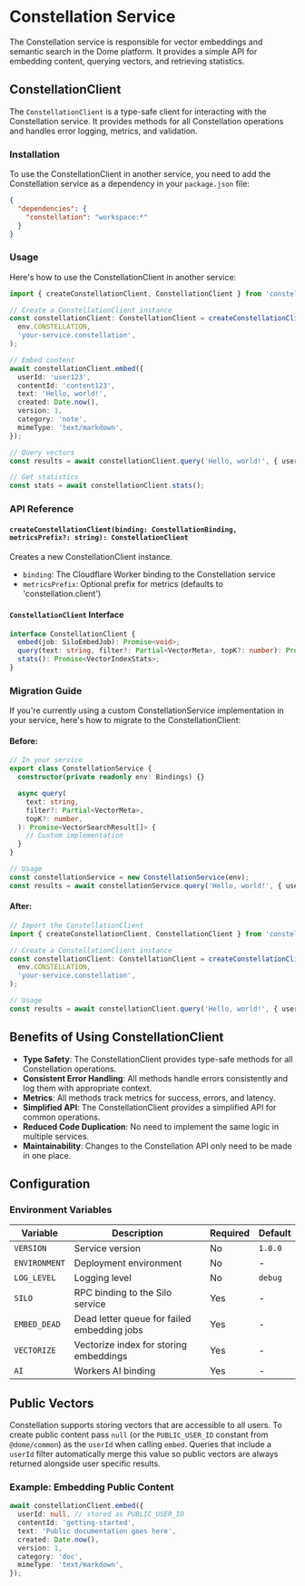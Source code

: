 # Constellation Service

The Constellation service is responsible for vector embeddings and semantic search in the Dome platform. It provides a simple API for embedding content, querying vectors, and retrieving statistics.

## ConstellationClient

The `ConstellationClient` is a type-safe client for interacting with the Constellation service. It provides methods for all Constellation operations and handles error logging, metrics, and validation.

### Installation

To use the ConstellationClient in another service, you need to add the Constellation service as a dependency in your `package.json` file:

```json
{
  "dependencies": {
    "constellation": "workspace:*"
  }
}
```

### Usage

Here's how to use the ConstellationClient in another service:

```typescript
import { createConstellationClient, ConstellationClient } from 'constellation/client';

// Create a ConstellationClient instance
const constellationClient: ConstellationClient = createConstellationClient(
  env.CONSTELLATION,
  'your-service.constellation',
);

// Embed content
await constellationClient.embed({
  userId: 'user123',
  contentId: 'content123',
  text: 'Hello, world!',
  created: Date.now(),
  version: 1,
  category: 'note',
  mimeType: 'text/markdown',
});

// Query vectors
const results = await constellationClient.query('Hello, world!', { userId: 'user123' }, 10);

// Get statistics
const stats = await constellationClient.stats();
```

### API Reference

#### `createConstellationClient(binding: ConstellationBinding, metricsPrefix?: string): ConstellationClient`

Creates a new ConstellationClient instance.

- `binding`: The Cloudflare Worker binding to the Constellation service
- `metricsPrefix`: Optional prefix for metrics (defaults to 'constellation.client')

#### `ConstellationClient` Interface

```typescript
interface ConstellationClient {
  embed(job: SiloEmbedJob): Promise<void>;
  query(text: string, filter?: Partial<VectorMeta>, topK?: number): Promise<VectorSearchResult[]>;
  stats(): Promise<VectorIndexStats>;
}
```

### Migration Guide

If you're currently using a custom ConstellationService implementation in your service, here's how to migrate to the ConstellationClient:

#### Before:

```typescript
// In your service
export class ConstellationService {
  constructor(private readonly env: Bindings) {}

  async query(
    text: string,
    filter?: Partial<VectorMeta>,
    topK?: number,
  ): Promise<VectorSearchResult[]> {
    // Custom implementation
  }
}

// Usage
const constellationService = new ConstellationService(env);
const results = await constellationService.query('Hello, world!', { userId: 'user123' }, 10);
```

#### After:

```typescript
// Import the ConstellationClient
import { createConstellationClient, ConstellationClient } from 'constellation/client';

// Create a ConstellationClient instance
const constellationClient: ConstellationClient = createConstellationClient(
  env.CONSTELLATION,
  'your-service.constellation',
);

// Usage
const results = await constellationClient.query('Hello, world!', { userId: 'user123' }, 10);
```

## Benefits of Using ConstellationClient

- **Type Safety**: The ConstellationClient provides type-safe methods for all Constellation operations.
- **Consistent Error Handling**: All methods handle errors consistently and log them with appropriate context.
- **Metrics**: All methods track metrics for success, errors, and latency.
- **Simplified API**: The ConstellationClient provides a simplified API for common operations.
- **Reduced Code Duplication**: No need to implement the same logic in multiple services.
- **Maintainability**: Changes to the Constellation API only need to be made in one place.

## Configuration

### Environment Variables

| Variable | Description | Required | Default |
| -------- | ----------- | -------- | ------- |
| `VERSION` | Service version | No | `1.0.0` |
| `ENVIRONMENT` | Deployment environment | No | - |
| `LOG_LEVEL` | Logging level | No | `debug` |
| `SILO` | RPC binding to the Silo service | Yes | - |
| `EMBED_DEAD` | Dead letter queue for failed embedding jobs | Yes | - |
| `VECTORIZE` | Vectorize index for storing embeddings | Yes | - |
| `AI` | Workers AI binding | Yes | - |

## Public Vectors

Constellation supports storing vectors that are accessible to all users. To
create public content pass `null` (or the `PUBLIC_USER_ID` constant from
`@dome/common`) as the `userId` when calling `embed`. Queries that include a
`userId` filter automatically merge this value so public vectors are always
returned alongside user specific results.

### Example: Embedding Public Content

```typescript
await constellationClient.embed({
  userId: null, // stored as PUBLIC_USER_ID
  contentId: 'getting-started',
  text: 'Public documentation goes here',
  created: Date.now(),
  version: 1,
  category: 'doc',
  mimeType: 'text/markdown',
});
```
